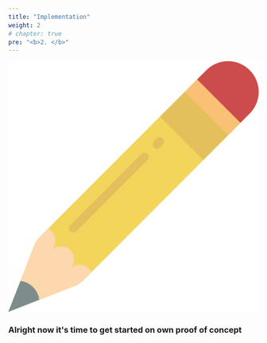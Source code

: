 ```yaml
---
title: "Implementation"
weight: 2
# chapter: true
pre: "<b>2. </b>"
---
```

![TAT image](/images/059-pencil.png?width=20%)

### Alright now it's time to get started on own proof of concept